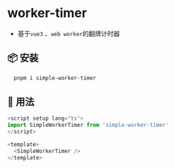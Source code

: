 # worker-timer

- 基于`vue3` 、`web worker`的翻牌计时器

## 📦 安装

```bash
  pnpm i simple-worker-timer
```

## 🚗 用法

```ts
<script setup lang="ts">
import SimpleWorkerTimer from 'simple-worker-timer'
</script>

<template>
  <SimpleWorkerTimer />
</template>
```
